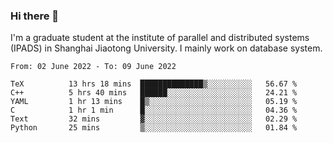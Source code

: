 ### Hi there 👋

I'm a graduate student at the institute of parallel and distributed systems (IPADS) in Shanghai Jiaotong University. I mainly work on database system.

<!--START_SECTION:waka-->

```text
From: 02 June 2022 - To: 09 June 2022

TeX          13 hrs 18 mins  ██████████████▒░░░░░░░░░░   56.67 %
C++          5 hrs 40 mins   ██████░░░░░░░░░░░░░░░░░░░   24.21 %
YAML         1 hr 13 mins    █▒░░░░░░░░░░░░░░░░░░░░░░░   05.19 %
C            1 hr 1 min      █░░░░░░░░░░░░░░░░░░░░░░░░   04.36 %
Text         32 mins         ▓░░░░░░░░░░░░░░░░░░░░░░░░   02.29 %
Python       25 mins         ▒░░░░░░░░░░░░░░░░░░░░░░░░   01.84 %
```

<!--END_SECTION:waka-->

<!--
**yqmmm/yqmmm** is a ✨ _special_ ✨ repository because its `README.md` (this file) appears on your GitHub profile.

Here are some ideas to get you started:

- 🔭 I’m currently working on ...
- 🌱 I’m currently learning ...
- 👯 I’m looking to collaborate on ...
- 🤔 I’m looking for help with ...
- 💬 Ask me about ...
- 📫 How to reach me: ...
- 😄 Pronouns: ...
- ⚡ Fun fact: ...
-->

